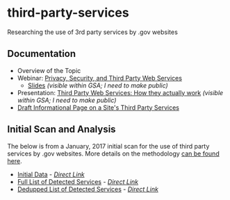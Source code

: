 # third-party-services
Researching the use of 3rd party services by .gov websites

## Documentation 

* Overview of the Topic
* Webinar: [Privacy, Security, and Third Party Web Services](https://www.youtube.com/watch?v=YRbRMv3Uz3E&feature=youtu.be)  
  * [Slides](https://docs.google.com/presentation/d/1wkTUcGIHQrpEhr3Zk1IRaG4AaezhwvP714RthFa62KQ/edit#slide=id.gcb5689418_2_0)  _(visible within GSA; I need to make public)_    
* Presentation: [Third Party Web Services: How they actually work](https://docs.google.com/presentation/d/1sjZ1Z5VZnqiQGvapTjQqSX7m4sjCl3JHPtnatClyDNs/edit#slide=id.g10ff9f62fd_0_32)  _(visible within GSA; I need to make public)_  
* [Draft Informational Page on a Site's Third Party Services](https://github.com/18F/18f.gsa.gov/blob/72a19e47c3652c1bd7fbd8e8aaed04376939c530/pages/privacy.md)

## Initial Scan and Analysis 

The below is from a January, 2017 initial scan for the use of third party services by .gov websites.  More details on the methodology [can be found here](https://github.com/18F/domain-scan/pull/107).  

* [Initial Data](https://github.com/18F/third-party-services/blob/master/data/1-17_scan/third_parties-initial.csv) - _[Direct Link](https://raw.githubusercontent.com/18F/third-party-services/master/data/1-17_scan/third_parties-initial.csv)_   
* [Full List of Detected Services](https://github.com/18F/third-party-services/blob/master/data/1-17_scan/initial-parsing.csv) - _[Direct Link](https://raw.githubusercontent.com/18F/third-party-services/master/data/1-17_scan/initial-parsing.csv)_   
* [Dedupped List of Detected Services](https://github.com/18F/third-party-services/blob/master/data/1-17_scan/dedupped-list.csv) - _[Direct Link](https://raw.githubusercontent.com/18F/third-party-services/master/data/1-17_scan/dedupped-list.csv)_    
